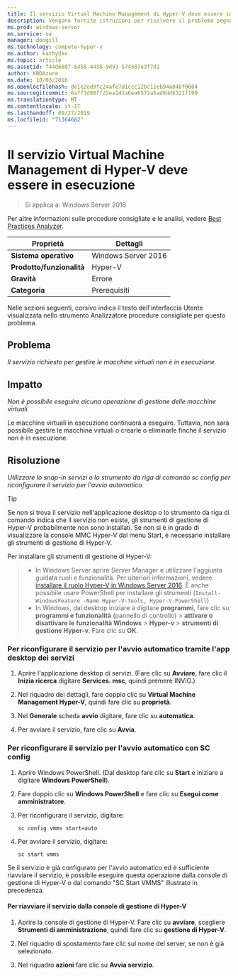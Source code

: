 ```yaml
---
title: Il servizio Virtual Machine Management di Hyper-V deve essere in esecuzione
description: Vengono fornite istruzioni per risolvere il problema segnalato da questa regola di Best Practices Analyzer.
ms.prod: windows-server
ms.service: na
manager: dongill
ms.technology: compute-hyper-v
ms.author: kathydav
ms.topic: article
ms.assetid: f44d6887-6458-4438-9d93-574587e3f7d1
author: KBDAzure
ms.date: 10/03/2016
ms.openlocfilehash: de1e2ed9fc24afe7d1ccc12bc11eb94a846f0664
ms.sourcegitcommit: 6aff3d88ff22ea141a6ea6572a5ad8dd6321f199
ms.translationtype: MT
ms.contentlocale: it-IT
ms.lasthandoff: 09/27/2019
ms.locfileid: "71364682"
---
```

# <a name="the-hyper-v-virtual-machine-management-service-must-be-running"></a>Il servizio Virtual Machine Management di Hyper-V deve essere in esecuzione

>Si applica a: Windows Server 2016
  
Per altre informazioni sulle procedure consigliate e le analisi, vedere [Best Practices Analyzer](https://go.microsoft.com/fwlink/?LinkId=122786).  
  
|Proprietà|Dettagli|  
|-|-|  
|**Sistema operativo**|Windows Server 2016|  
|**Prodotto/funzionalità**|Hyper-V|  
|**Gravità**|Errore|  
|**Categoria**|Prerequisiti|  

Nelle sezioni seguenti, corsivo indica il testo dell'interfaccia Utente visualizzata nello strumento Analizzatore procedure consigliate per questo problema.

## <a name="issue"></a>Problema  
  
*Il servizio richiesto per gestire le macchine virtuali non è in esecuzione.*  
  
## <a name="impact"></a>Impatto  
  
*Non è possibile eseguire alcuna operazione di gestione delle macchine virtuali.*  
  
Le macchine virtuali in esecuzione continuerà a eseguire. Tuttavia, non sarà possibile gestire le macchine virtuali o crearle o eliminarle finché il servizio non è in esecuzione.  
  
## <a name="resolution"></a>Risoluzione  
  
*Utilizzare lo snap-in servizi o lo strumento da riga di comando sc config per riconfigurare il servizio per l'avvio automatico.*  
  
> [!TIP]  
> Se non si trova il servizio nell'applicazione desktop o lo strumento da riga di comando indica che il servizio non esiste, gli strumenti di gestione di Hyper-V probabilmente non sono installati. Se non si è in grado di visualizzare la console MMC Hyper-V dal menu Start, è necessario installare gli strumenti di gestione di Hyper-V.

Per installare gli strumenti di gestione di Hyper-V:  
>   
> - In Windows Server aprire Server Manager e utilizzare l'aggiunta guidata ruoli e funzionalità. Per ulteriori informazioni, vedere [installare il ruolo Hyper-V in Windows Server 2016](../get-started/Install-the-Hyper-V-role-on-Windows-Server.md).  È anche possibile usare PowerShell per installare gli strumenti (`Install-WindowsFeature -Name Hyper-V-Tools, Hyper-V-PowerShell`) 
> - In Windows, dal desktop iniziare a digitare **programmi**, fare clic su **programmi e funzionalità** (pannello di controllo) > **attivare o disattivare le funzionalità Windows** > **Hyper-v** > **strumenti di gestione Hyper-v**. Fare clic su **OK**.  
  
### <a name="to-reconfigure-the-service-to-start-automatically-using-the-services-desktop-app"></a>Per riconfigurare il servizio per l'avvio automatico tramite l'app desktop dei servizi  
  
1.  Aprire l'applicazione desktop di servizi. (Fare clic su **Avviare**, fare clic il **Inizia ricerca** digitare **Services. msc**, quindi premere INVIO.)  
  
2.  Nel riquadro dei dettagli, fare doppio clic su **Virtual Machine Management Hyper-V**, quindi fare clic su **proprietà**.  
  
3.  Nel **Generale** scheda **avvio** digitare, fare clic su **automatica**.  
  
4.  Per avviare il servizio, fare clic su **Avvia**.  
  
### <a name="to-reconfigure-the-service-to-start-automatically-using-sc-config"></a>Per riconfigurare il servizio per l'avvio automatico con SC config  
  
1.  Aprire Windows PowerShell. (Dal desktop fare clic su **Start** e iniziare a digitare **Windows PowerShell**).  
  
2.  Fare doppio clic su **Windows PowerShell** e fare clic su **Esegui come amministratore**.  
  
3.  Per riconfigurare il servizio, digitare:  
  
    ```  
    sc config vmms start=auto  
    ```  
  
4.  Per avviare il servizio, digitare:  
  
    ```  
    sc start vmms  
    ```  
  
Se il servizio è già configurato per l'avvio automatico ed è sufficiente riavviare il servizio, è possibile eseguire questa operazione dalla console di gestione di Hyper-V o dal comando "SC Start VMMS" illustrato in precedenza.  
  
#### <a name="to-restart-the-service-from-hyper-v-manager"></a>Per riavviare il servizio dalla console di gestione di Hyper-V  
  
1.  Aprire la console di gestione di Hyper-V. Fare clic su **avviare**, scegliere **Strumenti di amministrazione**, quindi fare clic su **gestione di Hyper-V**.  
  
2.  Nel riquadro di spostamento fare clic sul nome del server, se non è già selezionato.  
  
3.  Nel riquadro **azioni** fare clic su **Avvia servizio**.  
  


